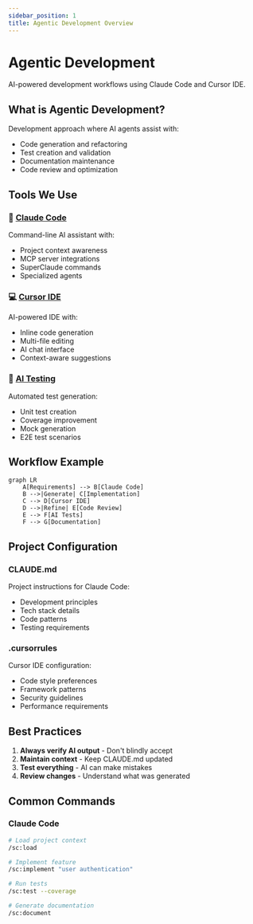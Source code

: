 ```yaml
---
sidebar_position: 1
title: Agentic Development Overview
---
```


# Agentic Development

AI-powered development workflows using Claude Code and Cursor IDE.

## What is Agentic Development?

Development approach where AI agents assist with:
- Code generation and refactoring
- Test creation and validation
- Documentation maintenance
- Code review and optimization

## Tools We Use

### 🤖 [Claude Code](./claude-code/overview)
Command-line AI assistant with:
- Project context awareness
- MCP server integrations
- SuperClaude commands
- Specialized agents

### 💻 [Cursor IDE](./cursor/overview)
AI-powered IDE with:
- Inline code generation
- Multi-file editing
- AI chat interface
- Context-aware suggestions

### 🧪 [AI Testing](./testing/overview)
Automated test generation:
- Unit test creation
- Coverage improvement
- Mock generation
- E2E test scenarios

## Workflow Example

```mermaid
graph LR
    A[Requirements] --> B[Claude Code]
    B -->|Generate| C[Implementation]
    C --> D[Cursor IDE]
    D -->|Refine| E[Code Review]
    E --> F[AI Tests]
    F --> G[Documentation]
```

## Project Configuration

### CLAUDE.md
Project instructions for Claude Code:
- Development principles
- Tech stack details
- Code patterns
- Testing requirements

### .cursorrules
Cursor IDE configuration:
- Code style preferences
- Framework patterns
- Security guidelines
- Performance requirements

## Best Practices

1. **Always verify AI output** - Don't blindly accept
2. **Maintain context** - Keep CLAUDE.md updated
3. **Test everything** - AI can make mistakes
4. **Review changes** - Understand what was generated

## Common Commands

### Claude Code
```bash
# Load project context
/sc:load

# Implement feature
/sc:implement "user authentication"

# Run tests
/sc:test --coverage

# Generate documentation
/sc:document
```
